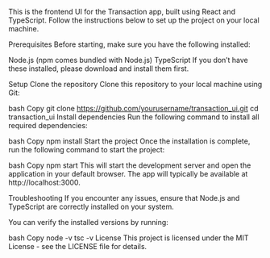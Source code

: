 This is the frontend UI for the Transaction app, built using React and TypeScript. Follow the instructions below to set up the project on your local machine.

Prerequisites
Before starting, make sure you have the following installed:

Node.js (npm comes bundled with Node.js)
TypeScript
If you don’t have these installed, please download and install them first.

Setup
Clone the repository
Clone this repository to your local machine using Git:

bash
Copy
git clone https://github.com/yourusername/transaction_ui.git
cd transaction_ui
Install dependencies
Run the following command to install all required dependencies:

bash
Copy
npm install
Start the project
Once the installation is complete, run the following command to start the project:

bash
Copy
npm start
This will start the development server and open the application in your default browser. The app will typically be available at http://localhost:3000.

Troubleshooting
If you encounter any issues, ensure that Node.js and TypeScript are correctly installed on your system.

You can verify the installed versions by running:

bash
Copy
node -v
tsc -v
License
This project is licensed under the MIT License - see the LICENSE file for details.
